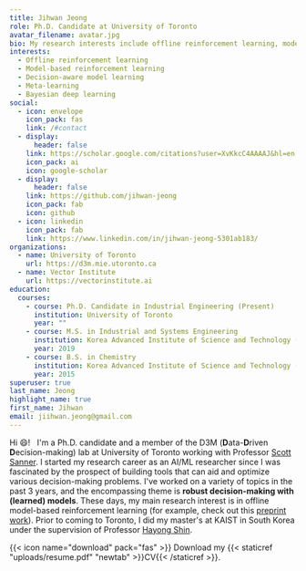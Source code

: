 ```yaml
---
title: Jihwan Jeong
role: Ph.D. Candidate at University of Toronto
avatar_filename: avatar.jpg
bio: My research interests include offline reinforcement learning, model-based reinforcement learning, decision-aware model learning, meta-learning and Bayesian deep learning.
interests:
  - Offline reinforcement learning
  - Model-based reinforcement learning
  - Decision-aware model learning
  - Meta-learning
  - Bayesian deep learning
social:
  - icon: envelope
    icon_pack: fas
    link: /#contact
  - display:
      header: false
    link: https://scholar.google.com/citations?user=XvKkcC4AAAAJ&hl=en
    icon_pack: ai
    icon: google-scholar
  - display:
      header: false
    link: https://github.com/jihwan-jeong
    icon_pack: fab
    icon: github
  - icon: linkedin
    icon_pack: fab
    link: https://www.linkedin.com/in/jihwan-jeong-5301ab183/
organizations:
  - name: University of Toronto
    url: https://d3m.mie.utoronto.ca
  - name: Vector Institute
    url: https://vectorinstitute.ai
education:
  courses:
    - course: Ph.D. Candidate in Industrial Engineering (Present)
      institution: University of Toronto
      year: ""
    - course: M.S. in Industrial and Systems Engineering
      institution: Korea Advanced Institute of Science and Technology (KAIST)
      year: 2019
    - course: B.S. in Chemistry
      institution: Korea Advanced Institute of Science and Technology (KAIST)
      year: 2015
superuser: true
last_name: Jeong
highlight_name: true
first_name: Jihwan
email: jiihwan.jeong@gmail.com
---
```

Hi :smile:! &nbsp; I'm a Ph.D. candidate and a member of the D3M (**D**ata-**D**riven **D**ecision-making) lab at University of Toronto working with Professor [Scott Sanner](https://d3m.mie.utoronto.ca).  I started my research career as an AI/ML researcher since I was fascinated by the prospect of building tools that can aid and optimize various decision-making problems.  I've worked on a variety of topics in the past 3 years, and the encompassing theme is **robust decision-making with (learned) models**.  These days, my main research interest is in offline model-based reinforcement learning (for example, check out this [preprint work](project/cbop)).  Prior to coming to Toronto, I did my master's at KAIST in South Korea under the supervision of Professor [Hayong Shin](http://sal.kaist.ac.kr).

<!-- Before coming to Toronto, I worked with Professor [Hayong Shin](http://sal.kaist.ac.kr/) at KAIST.   -->

{{< icon name="download" pack="fas" >}} Download my {{< staticref "uploads/resume.pdf" "newtab" >}}CV{{< /staticref >}}.